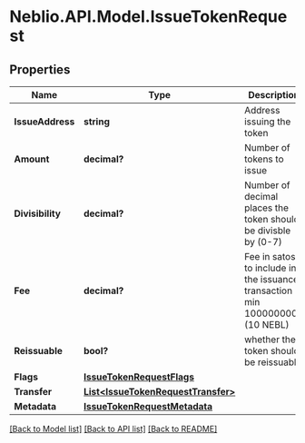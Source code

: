 # Neblio.API.Model.IssueTokenRequest
## Properties

Name | Type | Description | Notes
------------ | ------------- | ------------- | -------------
**IssueAddress** | **string** | Address issuing the token | 
**Amount** | **decimal?** | Number of tokens to issue | 
**Divisibility** | **decimal?** | Number of decimal places the token should be divisble by (0-7) | 
**Fee** | **decimal?** | Fee in satoshi to include in the issuance transaction min 1000000000 (10 NEBL) | 
**Reissuable** | **bool?** | whether the token should be reissuable | 
**Flags** | [**IssueTokenRequestFlags**](IssueTokenRequestFlags.md) |  | [optional] 
**Transfer** | [**List&lt;IssueTokenRequestTransfer&gt;**](IssueTokenRequestTransfer.md) |  | 
**Metadata** | [**IssueTokenRequestMetadata**](IssueTokenRequestMetadata.md) |  | [optional] 

[[Back to Model list]](../README.md#documentation-for-models) [[Back to API list]](../README.md#documentation-for-api-endpoints) [[Back to README]](../README.md)

